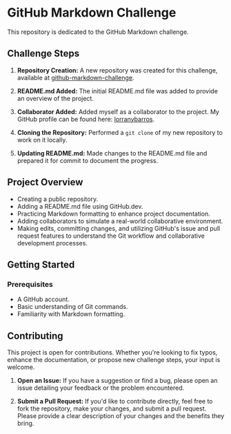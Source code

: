 # GitHub Markdown Challenge

This repository is dedicated to the GitHub Markdown challenge.

## Challenge Steps

1. **Repository Creation:** A new repository was created for this challenge, available at [github-markdown-challenge](https://github.com/lorranybarross/github-markdown-challenge).

2. **README.md Added:** The initial README.md file was added to provide an overview of the project.

3. **Collaborator Added:** Added myself as a collaborator to the project. My GitHub profile can be found here: [lorranybarros](https://github.com/lorranybarros).

4. **Cloning the Repository:** Performed a `git clone` of my new repository to work on it locally.

5. **Updating README.md:** Made changes to the README.md file and prepared it for commit to document the progress.

## Project Overview

- Creating a public repository.
- Adding a README.md file using GitHub.dev.
- Practicing Markdown formatting to enhance project documentation.
- Adding collaborators to simulate a real-world collaborative environment.
- Making edits, committing changes, and utilizing GitHub's issue and pull request features to understand the Git workflow and collaborative development processes.

## Getting Started

### Prerequisites

- A GitHub account.
- Basic understanding of Git commands.
- Familiarity with Markdown formatting.

## Contributing

This project is open for contributions. Whether you're looking to fix typos, enhance the documentation, or propose new challenge steps, your input is welcome.

1. **Open an Issue:** If you have a suggestion or find a bug, please open an issue detailing your feedback or the problem encountered.

2. **Submit a Pull Request:** If you'd like to contribute directly, feel free to fork the repository, make your changes, and submit a pull request. Please provide a clear description of your changes and the benefits they bring.
